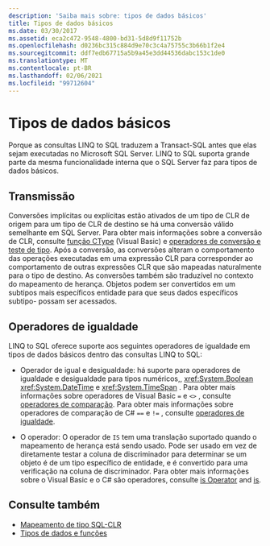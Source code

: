 ```yaml
---
description: 'Saiba mais sobre: tipos de dados básicos'
title: Tipos de dados básicos
ms.date: 03/30/2017
ms.assetid: eca2c472-9548-4800-bd31-5d8d9f11752b
ms.openlocfilehash: d0236bc315c884d9e70c3c4a75755c3b66b1f2e4
ms.sourcegitcommit: ddf7edb67715a5b9a45e3dd44536dabc153c1de0
ms.translationtype: MT
ms.contentlocale: pt-BR
ms.lasthandoff: 02/06/2021
ms.locfileid: "99712604"
---
```

# <a name="basic-data-types"></a>Tipos de dados básicos

Porque as consultas LINQ to SQL traduzem a Transact-SQL antes que elas sejam executadas no Microsoft SQL Server. LINQ to SQL suporta grande parte da mesma funcionalidade interna que o SQL Server faz para tipos de dados básicos.  
  
## <a name="casting"></a>Transmissão  

 Conversões implícitas ou explícitas estão ativados de um tipo de CLR de origem para um tipo de CLR de destino se há uma conversão válido semelhante em SQL Server. Para obter mais informações sobre a conversão de CLR, consulte [função CType](../../../../../visual-basic/language-reference/functions/ctype-function.md) (Visual Basic) e [operadores de conversão e teste de tipo](../../../../../csharp/language-reference/operators/type-testing-and-cast.md). Após a conversão, as conversões alteram o comportamento das operações executadas em uma expressão CLR para corresponder ao comportamento de outras expressões CLR que são mapeadas naturalmente para o tipo de destino. As conversões também são traduzível no contexto do mapeamento de herança. Objetos podem ser convertidos em um subtipos mais específicos entidade para que seus dados específicos subtipo- possam ser acessados.  
  
## <a name="equality-operators"></a>Operadores de igualdade  

 LINQ to SQL oferece suporte aos seguintes operadores de igualdade em tipos de dados básicos dentro das consultas LINQ to SQL:  
  
- Operador de igual e desigualdade: há suporte para operadores de igualdade e desigualdade para tipos numéricos,, <xref:System.Boolean> <xref:System.DateTime> e <xref:System.TimeSpan> . Para obter mais informações sobre operadores de Visual Basic `=` e `<>` , consulte [operadores de comparação](../../../../../visual-basic/language-reference/operators/comparison-operators.md). Para obter mais informações sobre operadores de comparação de C# `==` e `!=` , consulte [operadores de igualdade](../../../../../csharp/language-reference/operators/equality-operators.md).
  
- O operador: O operador de `IS` tem uma translação suportado quando o mapeamento de herança está sendo usado. Pode ser usado em vez de diretamente testar a coluna de discriminador para determinar se um objeto é de um tipo específico de entidade, e é convertido para uma verificação na coluna de discriminador. Para obter mais informações sobre o Visual Basic e o C# são operadores, consulte [is Operator](../../../../../visual-basic/language-reference/operators/is-operator.md) and [is](../../../../../csharp/language-reference/operators/type-testing-and-cast.md#is-operator).  
  
## <a name="see-also"></a>Consulte também

- [Mapeamento de tipo SQL-CLR](sql-clr-type-mapping.md)
- [Tipos de dados e funções](data-types-and-functions.md)
